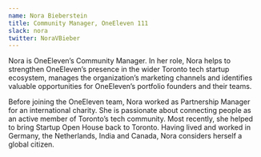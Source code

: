 ```yaml
---
name: Nora Bieberstein
title: Community Manager, OneEleven 111
slack: nora
twitter: NoraVBieber
---
```


Nora is OneEleven’s Community Manager. In her role, Nora helps to strengthen OneEleven’s presence in the wider Toronto tech startup ecosystem, manages the organization’s marketing channels and identifies valuable opportunities for OneEleven’s portfolio founders and their teams.  
  
Before joining the OneEleven team, Nora worked as Partnership Manager for an international charity. She is passionate about connecting people as an active member of Toronto’s tech community. Most recently, she helped to bring Startup Open House back to Toronto. Having lived and worked in Germany, the Netherlands, India and Canada, Nora considers herself a global citizen. 
